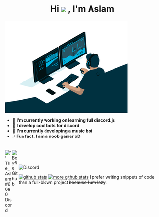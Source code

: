 <h1 align="center">Hi <img src="https://media.giphy.com/media/hvRJCLFzcasrR4ia7z/giphy.gif" width="25px"> , I'm Aslam</h1>
<h3 align="center"> </h3>

<img align="center" alt="Code_Gif" src="code.gif?raw=true" width="400" height="300" />

- 🔭 **I’m currently working on learning full discord.js**
- 🌱 **I develop cool bots for discord**
- 👯 **I'm currently developing a music bot**
- ⚡ **Fun fact: I am a noob gamer xD**

<br/>
<a href="https://discord.com/users/558639976229765140">
 <img align="left" alt="''                    The_Aslam#6080 Discord" width="22px" src="https://cdn.jsdelivr.net/npm/simple-icons@v3/icons/discord.svg" />
</a>
<a href="https://github.com/Aslam555/">
<img align ="left" alt="Boyfie Github" width="22px" src ="https://cdn.jsdelivr.net/npm/simple-icons@v3/icons/github.svg" />
</a>
<br/> <br/> 

![Discord](https://discord.c99.nl/widget/theme-3/558639976229765140.png)


[![github stats](https://github-readme-stats.vercel.app/api?username=Aslam555)](https://github.com/Aslam555) [![more github stats](https://github-readme-stats.vercel.app/api/top-langs/?username=Aslam555&layout=compact)](https://github.com/Aslam555) I prefer writing snippets of code than a full-blown project ~~because I am lazy~~.
